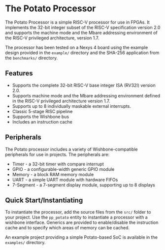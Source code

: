 # The Potato Processor

The Potato Processor is a simple RISC-V processor for use in FPGAs. It implements the 32-bit integer subset
of the RISC-V specification version 2.0 and supports the machine mode and the Mbare addressing environment of
the RISC-V privileged architecture, version 1.7.

The processor has been tested on a Nexys 4 board using the example design provided in the `example/` directory
and the SHA-256 application from the `benchmarks/` directory.

## Features

* Supports the complete 32-bit RISC-V base integer ISA (RV32I) version 2.0.
* Supports machine mode and the Mbare addressing environment defined in the RISC-V privileged architecture version 1.7.
* Supports up to 8 individually maskable external interrupts.
* Classic 5-stage RISC pipeline
* Supports the Wishbone bus
* Includes an instruction cache

## Peripherals

The Potato processor includes a variety of Wishbone-compatible peripherals for use in projects. The peripherals are:

* Timer - a 32-bit timer with compare interrupt
* GPIO - a configurable-width generic GPIO module
* Memory - a block RAM memory module
* UART - a simple UART module with hardware FIFOs
* 7-Segment - a 7-segment display module, supporting up to 8 displays

## Quick Start/Instantiating

To instantiate the processor, add the source files from the `src/` folder to your project. Use the `pp_potato`
entity to instantiate a processor with a wishbone interface. Generics are provided to enable/disable the
instruction cache and to specify which areas of memory can be cached.

An example project providing a simple Potato-based SoC is available in the `examples/` directory.

